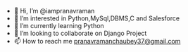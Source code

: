 - 👋 Hi, I’m @iampranavraman
- 👀 I’m interested in Python,MySql,DBMS,C and Salesforce
- 🌱 I’m currently learning Python
- 💞️ I’m looking to collaborate on Django Project
- 📫 How to reach me pranavramanchaubey37@gmail.com

<!---
iampranavraman/iampranavraman is a ✨ special ✨ repository because its `README.md` (this file) appears on your GitHub profile.
You can click the Preview link to take a look at your changes.
--->
